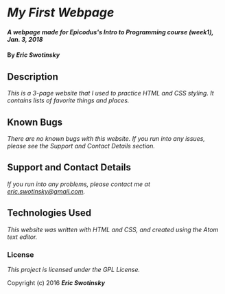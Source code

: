 # _My First Webpage_

#### _A webpage made for Epicodus's Intro to Programming course (week1), Jan. 3, 2018_

#### By _**Eric Swotinsky**_

## Description

_This is a 3-page website that I used to practice HTML and CSS styling. It contains lists of favorite things and places._

## Known Bugs

_There are no known bugs with this website. If you run into any issues, please see the Support and Contact Details section._

## Support and Contact Details

_If you run into any problems, please contact me at eric.swotinsky@gmail.com._

## Technologies Used

_This website was written with HTML and CSS, and created using the Atom text editor._

### License

*This project is licensed under the GPL License.*

Copyright (c) 2016 **_Eric Swotinsky_**
